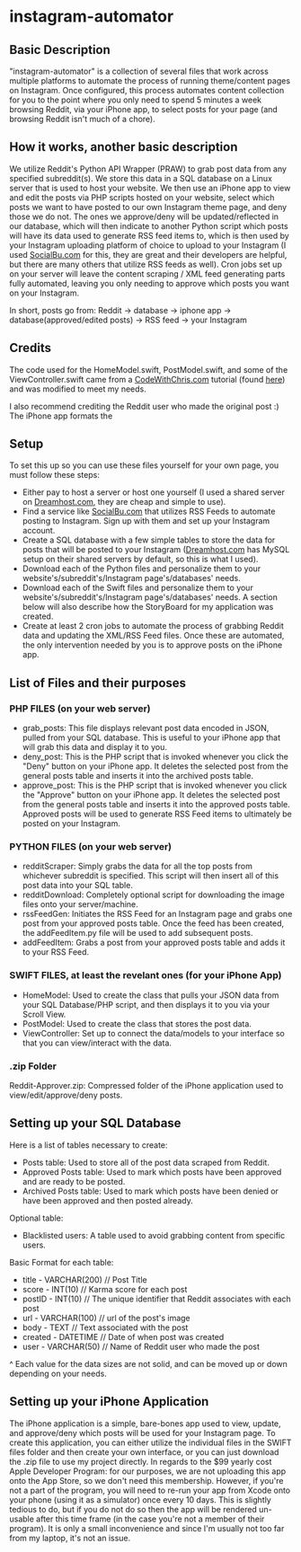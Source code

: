 # instagram-automator

## Basic Description
"instagram-automator" is a collection of several files that work across multiple platforms to automate the process of running theme/content pages on Instagram. Once configured, this process automates content collection for you to the point where you only need to spend 5 minutes a week browsing Reddit, via your iPhone app, to select posts for your page (and browsing Reddit isn't much of a chore).

## How it works, another basic description
We utilize Reddit's Python API Wrapper (PRAW) to grab post data from any specified subreddit(s). We store this data in a SQL database on a Linux server that is used to host your website. We then use an iPhone app to view and edit the posts via PHP scripts hosted on your website, select which posts we want to have posted to our own Instagram theme page, and deny those we do not. The ones we approve/deny will be updated/reflected in our database, which will then indicate to another Python script which posts will have its data used to generate RSS feed items to, which is then used by your Instagram uploading platform of choice to upload to your Instagram (I used [SocialBu.com](https://socialbu.com) for this, they are great and their developers are helpful, but there are many others that utilize RSS feeds as well). Cron jobs set up on your server will leave the content scraping / XML feed generating parts fully automated, leaving you only needing to approve which posts you want on your Instagram.

In short, posts go from: Reddit -> database -> iphone app -> database(approved/edited posts) -> RSS feed -> your Instagram

## Credits
The code used for the HomeModel.swift, PostModel.swift, and some of the ViewController.swift came from a [CodeWithChris.com](https://codewithchris.com/) tutorial (found [here](https://codewithchris.com/iphone-app-connect-to-mysql-database/)) and was modified to meet my needs.

I also recommend crediting the Reddit user who made the original post :) The iPhone app formats the 

## Setup
To set this up so you can use these files yourself for your own page, you must follow these steps:
* Either pay to host a server or host one yourself (I used a shared server on [Dreamhost.com](https://dreamhost.com), they are cheap and simple to use).
* Find a service like [SocialBu.com](https://socialbu.com) that utilizes RSS Feeds to automate posting to Instagram. Sign up with them and set up your Instagram account.
* Create a SQL database with a few simple tables to store the data for posts that will be posted to your Instagram ([Dreamhost.com](https://dreamhost.com) has MySQL setup on their shared servers by default, so this is what I used).
* Download each of the Python files and personalize them to your website's/subreddit's/Instagram page's/databases' needs.
* Download each of the Swift files and personalize them to your website's/subreddit's/Instagram page's/databases' needs. A section below will also describe how the StoryBoard for my application was created.
* Create at least 2 cron jobs to automate the process of grabbing Reddit data and updating the XML/RSS Feed files. Once these are automated, the only intervention needed by you is to approve posts on the iPhone app.

## List of Files and their purposes

### PHP FILES (on your web server)
* grab_posts: This file displays relevant post data encoded in JSON, pulled from your SQL database. This is useful to your iPhone app that will grab this data and display it to you.
* deny_post: This is the PHP script that is invoked whenever you click the "Deny" button on your iPhone app. It deletes the selected post from the general posts table and inserts it into the archived posts table.
* approve_post: This is the PHP script that is invoked whenever you click the "Approve" button on your iPhone app. It deletes the selected post from the general posts table and inserts it into the approved posts table. Approved posts will be used to generate RSS Feed items to ultimately be posted on your Instagram.

### PYTHON FILES (on your web server)
* redditScraper: Simply grabs the data for all the top posts from whichever subreddit is specified. This script will then insert all of this post data into your SQL table.
* redditDownload: Completely optional script for downloading the image files onto your server/machine.
* rssFeedGen: Initiates the RSS Feed for an Instagram page and grabs one post from your approved posts table. Once the feed has been created, the addFeedItem.py file will be used to add subsequent posts.
* addFeedItem: Grabs a post from your approved posts table and adds it to your RSS Feed.

### SWIFT FILES, at least the revelant ones (for your iPhone App)
* HomeModel: Used to create the class that pulls your JSON data from your SQL Database/PHP script, and then displays it to you via your Scroll View.
* PostModel: Used to create the class that stores the post data.
* ViewController: Set up to connect the data/models to your interface so that you can view/interact with the data.

### .zip Folder
Reddit-Approver.zip: Compressed folder of the iPhone application used to view/edit/approve/deny posts.

## Setting up your SQL Database
Here is a list of tables necessary to create:
* Posts table: Used to store all of the post data scraped from Reddit.
* Approved Posts table: Used to mark which posts have been approved and are ready to be posted.
* Archived Posts table: Used to mark which posts have been denied or have been approved and then posted already.

Optional table:
* Blacklisted users: A table used to avoid grabbing content from specific users.

Basic Format for each table:
* title - VARCHAR(200) // Post Title
* score - INT(10)      // Karma score for each post
* postID - INT(10)     // The unique identifier that Reddit associates with each post
* url - VARCHAR(100)   // url of the post's image
* body - TEXT          // Text associated with the post
* created - DATETIME   // Date of when post was created
* user - VARCHAR(50)   // Name of Reddit user who made the post

^ Each value for the data sizes are not solid, and can be moved up or down depending on your needs.

## Setting up your iPhone Application
The iPhone application is a simple, bare-bones app used to view, update, and approve/deny which posts will be used for your Instagram page. To create this application, you can either utilize the individual files in the SWIFT files folder and then create your own interface, or you can just download the .zip file to use my project directly. In regards to the $99 yearly cost Apple Developer Program: for our purposes, we are not uploading this app onto the App Store, so we don't need this membership. However, if you're not a part of the program, you will need to re-run your app from Xcode onto your phone (using it as a simulator) once every 10 days. This is slightly tedious to do, but if you do not do so then the app will be rendered un-usable after this time frame (in the case you're not a member of their program). It is only a small inconvenience and since I'm usually not too far from my laptop, it's not an issue.
